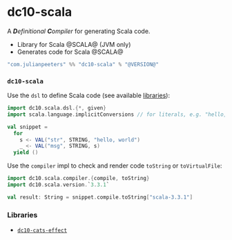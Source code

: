 # dc10-scala
A ***D**efinitional* ***C**ompiler* for generating Scala code.
 - Library for Scala @SCALA@ (JVM only)
 - Generates code for Scala @SCALA@

```scala
"com.julianpeeters" %% "dc10-scala" % "@VERSION@"
```

### `dc10-scala`


Use the `dsl` to define Scala code (see available [libraries](#libraries)):

```scala mdoc
import dc10.scala.dsl.{*, given}
import scala.language.implicitConversions // for literals, e.g. "hello, world"

val snippet = 
  for
    s <- VAL("str", STRING, "hello, world")
    _ <- VAL("msg", STRING, s)
  yield ()
```

Use the `compiler` impl to check and render code `toString` or `toVirtualFile`:

```scala mdoc
import dc10.scala.compiler.{compile, toString}
import dc10.scala.version.`3.3.1`

val result: String = snippet.compile.toString["scala-3.3.1"]
```

### Libraries
 - [`dc10-cats-effect`](https://github.com/julianpeeters/dc10-cats-effect)
